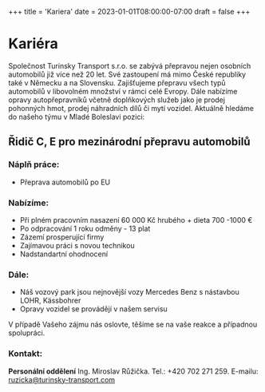 +++
title = 'Kariera'
date = 2023-01-01T08:00:00-07:00
draft = false
+++

# Kariéra 

Společnost Turinsky Transport s.r.o. se zabývá přepravou nejen osobních automobilů již více než 20 let. Své zastoupení má mimo České republiky také v Německu a na Slovensku. Zajišťujeme přepravu všech typů automobilů v libovolném množství v rámci celé Evropy. Dále nabízíme opravy autopřepravníků včetně doplňkových služeb jako je prodej pohonných hmot, prodej náhradních dílů či mytí vozidel. Aktuálně hledáme do našeho týmu v Mladé Boleslavi pozici:

## Řidič C, E pro mezinárodní přepravu automobilů


### Náplň práce:
- Přeprava automobilů po EU

### Nabízíme:

- Při plném pracovním nasazení 60 000 Kč hrubého + dieta 700  -1000 €
- Po odpracování 1 roku odměny - 13 plat
- Zázemí prosperující firmy
- Zajímavou práci s novou technikou
- Nadstandartní ohodnocení

### Dále:

- Náš vozový park jsou nejnovější vozy Mercedes Benz s nástavbou LOHR, Kässbohrer
- Opravy vozidel se provádějí v našem servisu

V případě Vašeho zájmu nás oslovte, těšíme se na vaše reakce a případnou spolupráci.

### Kontakt:

**Personální oddělení** 
Ing. Miroslav Růžička. Tel.: +420 702 271 259. E-mailu: ruzicka@turinsky-transport.com
